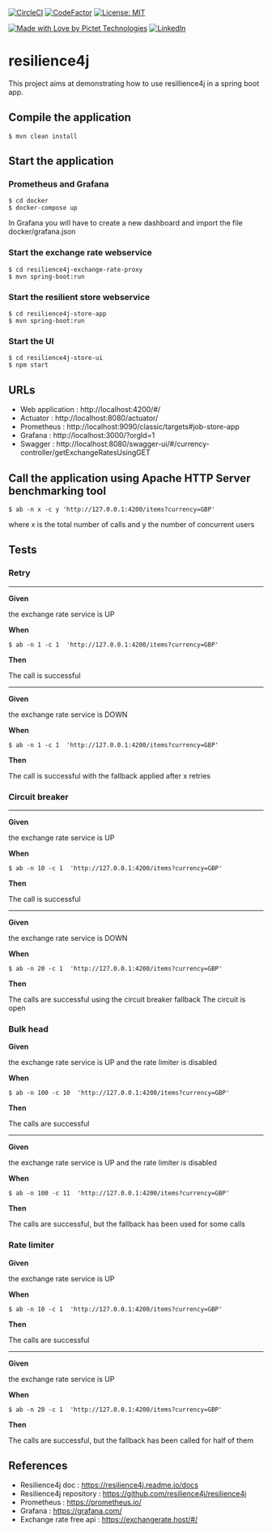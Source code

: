 [![CircleCI](https://circleci.com/gh/pictet-technologies-open-source/resilience4j/tree/main.svg?style=shield&circle-token=906d4fb4d7f57f26e052dc532dc890b39ccbdad2)](https://circleci.com/gh/pictet-technologies-open-source/resilience4j)
[![CodeFactor](https://www.codefactor.io/repository/github/pictet-technologies-open-source/resilience4j/badge?s=2ef6a9028d54bea95cbdb36e92a5b6bcd21b9f53)](https://www.codefactor.io/repository/github/pictet-technologies-open-source/resilience4j)
[![License: MIT](https://img.shields.io/badge/License-MIT-yellow.svg)](https://opensource.org/licenses/MIT)

[![Made with Love by Pictet Technologies](https://img.shields.io/badge/Made%20with%20love%20by-Pictet%20Technologies-ff3434.svg)](https://pictet-technologies.com/)
[![LinkedIn](https://img.shields.io/badge/LinkedIn-0077B5?style=badge&logo=linkedin&logoColor=white)](https://www.linkedin.com/in/alexandre-jacquot-34bb7b5)


# resilience4j

This project aims at demonstrating how to use resillience4j in a spring boot app.


## Compile the application

```
$ mvn clean install
```

## Start the application

### Prometheus and Grafana

```
$ cd docker
$ docker-compose up
```

In Grafana you will have to create a new dashboard and import the file docker/grafana.json


### Start the exchange rate webservice

```
$ cd resilience4j-exchange-rate-proxy
$ mvn spring-boot:run
```

### Start the resilient store webservice

```
$ cd resilience4j-store-app
$ mvn spring-boot:run
```

### Start the UI

```
$ cd resilience4j-store-ui
$ npm start
```

## URLs

- Web application : http://localhost:4200/#/
- Actuator : http://localhost:8080/actuator/
- Prometheus : http://localhost:9090/classic/targets#job-store-app
- Grafana : http://localhost:3000/?orgId=1
- Swagger : http://localhost:8080/swagger-ui/#/currency-controller/getExchangeRatesUsingGET

## Call the application using Apache HTTP Server benchmarking tool

```
$ ab -n x -c y 'http://127.0.0.1:4200/items?currency=GBP'
```

where x is the total number of calls
and y the number of concurrent users  

## Tests

### Retry

----------
**Given**

the exchange rate service is UP

**When**
```
$ ab -n 1 -c 1  'http://127.0.0.1:4200/items?currency=GBP'
```

**Then**

The call is successful

----------

**Given**

the exchange rate service is DOWN

**When**
```
$ ab -n 1 -c 1  'http://127.0.0.1:4200/items?currency=GBP'
```

**Then**

The call is successful with the fallback applied after x retries



### Circuit breaker

----------
**Given**

the exchange rate service is UP

**When**
```
$ ab -n 10 -c 1  'http://127.0.0.1:4200/items?currency=GBP'
```

**Then**

The call is successful

-----

**Given** 

the exchange rate service is DOWN

**When**

```
$ ab -n 20 -c 1  'http://127.0.0.1:4200/items?currency=GBP'
```

**Then**

The calls are successful using the circuit breaker fallback
The circuit is open


### Bulk head


**Given**

the exchange rate service is UP
and the rate limiter is disabled

**When**

```
$ ab -n 100 -c 10  'http://127.0.0.1:4200/items?currency=GBP'
```

**Then**

The calls are successful 

----
**Given**

the exchange rate service is UP
and the rate limiter is disabled

**When**

```
$ ab -n 100 -c 11  'http://127.0.0.1:4200/items?currency=GBP'
```

**Then**

The calls are successful, but the fallback has been used for some calls



### Rate limiter

**Given**

the exchange rate service is UP

**When**

```
$ ab -n 10 -c 1  'http://127.0.0.1:4200/items?currency=GBP'
```

**Then**

The calls are successful

----

**Given**

the exchange rate service is UP

**When**

```
$ ab -n 20 -c 1  'http://127.0.0.1:4200/items?currency=GBP'
```

**Then**

The calls are successful, but the fallback has been called for half of them



## References

- Resilience4j doc : https://resilience4j.readme.io/docs
- Resilience4j repository : https://github.com/resilience4j/resilience4j
- Prometheus : https://prometheus.io/
- Grafana : https://grafana.com/
- Exchange rate free api : https://exchangerate.host/#/
